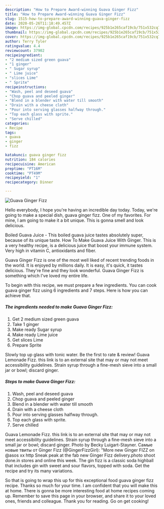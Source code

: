 ```yaml
---
description: "How to Prepare Award-winning Guava Ginger Fizz"
title: "How to Prepare Award-winning Guava Ginger Fizz"
slug: 1515-how-to-prepare-award-winning-guava-ginger-fizz
date: 2020-05-26T11:18:49.457Z
image: https://img-global.cpcdn.com/recipes/925b1e265caf19cb/751x532cq70/guava-ginger-fizz-recipe-main-photo.jpg
thumbnail: https://img-global.cpcdn.com/recipes/925b1e265caf19cb/751x532cq70/guava-ginger-fizz-recipe-main-photo.jpg
cover: https://img-global.cpcdn.com/recipes/925b1e265caf19cb/751x532cq70/guava-ginger-fizz-recipe-main-photo.jpg
author: Terry Tyler
ratingvalue: 4.4
reviewcount: 37902
recipeingredient:
- "2 medium sized green guava"
- "1 ginger"
- " Sugar syrup"
- " Lime juice"
- "slices Lime"
- " Sprite"
recipeinstructions:
- "Wash, peel and deseed guava"
- "Chop guava and peeled ginger"
- "Blend in a blender with water till smooth"
- "Drain with a cheese cloth"
- "Pour into serving glasses halfway through."
- "Top each glass with sprite."
- "Serve chilled"
categories:
- Recipe
tags:
- guava
- ginger
- fizz

katakunci: guava ginger fizz 
nutrition: 184 calories
recipecuisine: American
preptime: "PT16M"
cooktime: "PT49M"
recipeyield: "1"
recipecategory: Dinner

---
```



![Guava Ginger Fizz](https://img-global.cpcdn.com/recipes/925b1e265caf19cb/751x532cq70/guava-ginger-fizz-recipe-main-photo.jpg)

Hello everybody, I hope you're having an incredible day today. Today, we're going to make a special dish, guava ginger fizz. One of my favorites. For mine, I am going to make it a bit unique. This is gonna smell and look delicious.

Boiled Guava Juice - This boiled guava juice tastes absolutely super, because of its unique taste. How To Make Guava Juice With Ginger. This is a very healthy recipe, is a delicious juice that boost your immune system. Very high in vitamin C, antioxidants and fiber.

Guava Ginger Fizz is one of the most well liked of recent trending foods in the world. It is enjoyed by millions daily. It is easy, it's quick, it tastes delicious. They're fine and they look wonderful. Guava Ginger Fizz is something which I've loved my entire life.


To begin with this recipe, we must prepare a few ingredients. You can cook guava ginger fizz using 6 ingredients and 7 steps. Here is how you can achieve that.

<!--inarticleads1-->

##### The ingredients needed to make Guava Ginger Fizz:

1. Get 2 medium sized green guava
1. Take 1 ginger
1. Make ready  Sugar syrup
1. Make ready  Lime juice
1. Get slices Lime
1. Prepare  Sprite


Slowly top up glass with tonic water. Be the first to rate &amp; review! Guava Lemonade Fizz. this link is to an external site that may or may not meet accessibility guidelines. Strain syrup through a fine-mesh sieve into a small jar or bowl; discard ginger. 

<!--inarticleads2-->

##### Steps to make Guava Ginger Fizz:

1. Wash, peel and deseed guava
1. Chop guava and peeled ginger
1. Blend in a blender with water till smooth
1. Drain with a cheese cloth
1. Pour into serving glasses halfway through.
1. Top each glass with sprite.
1. Serve chilled


Guava Lemonade Fizz. this link is to an external site that may or may not meet accessibility guidelines. Strain syrup through a fine-mesh sieve into a small jar or bowl; discard ginger. Photo by Becky Luigart-Stayner. Самые новые твиты от Ginger Fizz (@GingerFizzGirl): &#34;More new Ginger FIZZ on @asos xx http Sneak peak at the fab new Ginger Fizz delivery.photo shoot done.in stores and online this week. The gin fizz is a classic soda highball that includes gin with sweet and sour flavors, topped with soda. Get the recipe and try its many variations. 

So that is going to wrap this up for this exceptional food guava ginger fizz recipe. Thanks so much for your time. I am confident that you will make this at home. There is gonna be more interesting food at home recipes coming up. Remember to save this page in your browser, and share it to your loved ones, friends and colleague. Thank you for reading. Go on get cooking!
